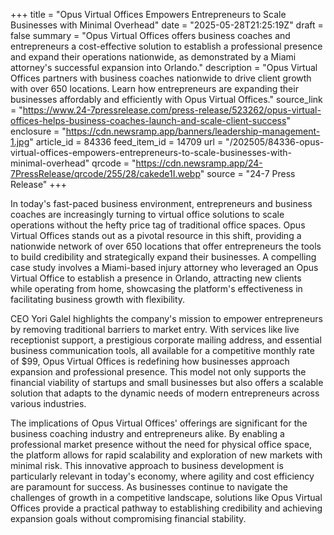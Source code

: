 +++
title = "Opus Virtual Offices Empowers Entrepreneurs to Scale Businesses with Minimal Overhead"
date = "2025-05-28T21:25:19Z"
draft = false
summary = "Opus Virtual Offices offers business coaches and entrepreneurs a cost-effective solution to establish a professional presence and expand their operations nationwide, as demonstrated by a Miami attorney's successful expansion into Orlando."
description = "Opus Virtual Offices partners with business coaches nationwide to drive client growth with over 650 locations. Learn how entrepreneurs are expanding their businesses affordably and efficiently with Opus Virtual Offices."
source_link = "https://www.24-7pressrelease.com/press-release/523262/opus-virtual-offices-helps-business-coaches-launch-and-scale-client-success"
enclosure = "https://cdn.newsramp.app/banners/leadership-management-1.jpg"
article_id = 84336
feed_item_id = 14709
url = "/202505/84336-opus-virtual-offices-empowers-entrepreneurs-to-scale-businesses-with-minimal-overhead"
qrcode = "https://cdn.newsramp.app/24-7PressRelease/qrcode/255/28/cakede1I.webp"
source = "24-7 Press Release"
+++

<p>In today's fast-paced business environment, entrepreneurs and business coaches are increasingly turning to virtual office solutions to scale operations without the hefty price tag of traditional office spaces. Opus Virtual Offices stands out as a pivotal resource in this shift, providing a nationwide network of over 650 locations that offer entrepreneurs the tools to build credibility and strategically expand their businesses. A compelling case study involves a Miami-based injury attorney who leveraged an Opus Virtual Office to establish a presence in Orlando, attracting new clients while operating from home, showcasing the platform's effectiveness in facilitating business growth with flexibility.</p><p>CEO Yori Galel highlights the company's mission to empower entrepreneurs by removing traditional barriers to market entry. With services like live receptionist support, a prestigious corporate mailing address, and essential business communication tools, all available for a competitive monthly rate of $99, Opus Virtual Offices is redefining how businesses approach expansion and professional presence. This model not only supports the financial viability of startups and small businesses but also offers a scalable solution that adapts to the dynamic needs of modern entrepreneurs across various industries.</p><p>The implications of Opus Virtual Offices' offerings are significant for the business coaching industry and entrepreneurs alike. By enabling a professional market presence without the need for physical office space, the platform allows for rapid scalability and exploration of new markets with minimal risk. This innovative approach to business development is particularly relevant in today's economy, where agility and cost efficiency are paramount for success. As businesses continue to navigate the challenges of growth in a competitive landscape, solutions like Opus Virtual Offices provide a practical pathway to establishing credibility and achieving expansion goals without compromising financial stability.</p>